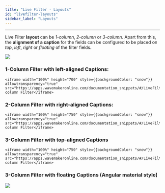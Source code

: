 ```yaml
---
title: "Live Filter - Layouts"
id: "livefilter-layouts"
sidebar_label: "Layouts"
---
```

---

Live Filter **layout** can be _1-column_, _2-column_ or _3-column_. Apart from this, the **alignment of a caption** for the fields can be configured to be placed on _top_, _left_, _right_ or _floating_ of the filter fields.

[![](/learn/assets/lftr_layout.png)](/learn/assets/lftr_layout.png)

### 1-Column Filter with left-aligned Captions: 
    
    <iframe width="100%" height="700" style={{backgroundColor: "snow"}} allowtransparency="true" src="https://apps.wavemakeronline.com/documentation_snippets/#/LiveFilter">1-column Filter</iframe>
    
### 2-Column Filter with right-aligned Captions: 
    
    <iframe width="100%" height="750" style={{backgroundColor: "snow"}} allowtransparency="true" src="https://apps.wavemakeronline.com/documentation_snippets/#/LiveFilterwithTwoCol">2-column Filter</iframe>
    
### 3-Column Filter with top-aligned Captions 
    
    <iframe width="100%" height="750" style={{backgroundColor: "snow"}} allowtransparency="true" src="https://apps.wavemakeronline.com/documentation_snippets/#/LiveFilterwithThreeCol">3-column Filter</iframe>

### 3-Column Filter with floating Captions (Angular material style)
    
[![](/learn/assets/liveFilterWithThreeCol.png)](/learn/assets/liveFilterWithThreeCol.png)
